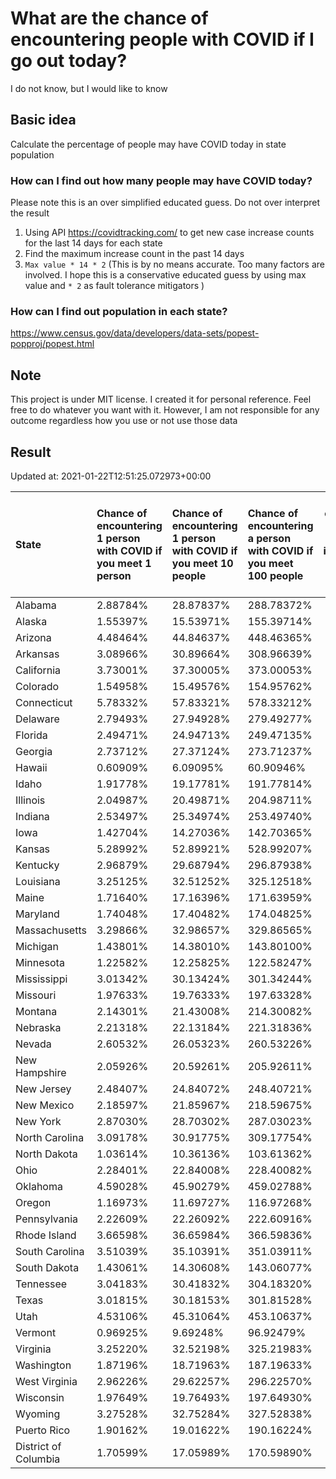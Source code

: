 # What are the chance of encountering people with COVID if I go out today?
I do not know, but I would like to know

## Basic idea
Calculate the percentage of people may have COVID today in state population

### How can I find out how many people may have COVID today?
Please note this is an over simplified educated guess. Do not over interpret the result 
1. Using API https://covidtracking.com/ to get new case increase counts for the last 14 days for each state
2. Find the maximum increase count in the past 14 days
3. `Max value * 14 * 2` (This is by no means accurate. Too many factors are involved. I hope this is a conservative educated guess by using max value and `* 2` as fault tolerance mitigators ) 

### How can I find out population in each state?
https://www.census.gov/data/developers/data-sets/popest-popproj/popest.html

## Note
This project is under MIT license. I created it for personal reference. Feel free to do whatever you want with it. However, I am not responsible for any outcome regardless how you use or not use those data 

## Result

 Updated at: 2021-01-22T12:51:25.072973+00:00

| State                | Chance of encountering 1 person with COVID if you meet 1 person   | Chance of encountering 1 person with COVID if you meet 10 people   | Chance of encountering a person with COVID if you meet 100 people   |   Max count of new case increase in the past 14 days |   Estimated people count with COVID |
|:---------------------|:------------------------------------------------------------------|:-------------------------------------------------------------------|:--------------------------------------------------------------------|-----------------------------------------------------:|------------------------------------:|
| Alabama              | 2.88784%                                                          | 28.87837%                                                          | 288.78372%                                                          |                                                 5057 |                              141596 |
| Alaska               | 1.55397%                                                          | 15.53971%                                                          | 155.39714%                                                          |                                                  406 |                               11368 |
| Arizona              | 4.48464%                                                          | 44.84637%                                                          | 448.46365%                                                          |                                                11658 |                              326424 |
| Arkansas             | 3.08966%                                                          | 30.89664%                                                          | 308.96639%                                                          |                                                 3330 |                               93240 |
| California           | 3.73001%                                                          | 37.30005%                                                          | 373.00053%                                                          |                                                52636 |                             1473808 |
| Colorado             | 1.54958%                                                          | 15.49576%                                                          | 154.95762%                                                          |                                                 3187 |                               89236 |
| Connecticut          | 5.78332%                                                          | 57.83321%                                                          | 578.33212%                                                          |                                                 7364 |                              206192 |
| Delaware             | 2.79493%                                                          | 27.94928%                                                          | 279.49277%                                                          |                                                  972 |                               27216 |
| Florida              | 2.49471%                                                          | 24.94713%                                                          | 249.47135%                                                          |                                                19136 |                              535808 |
| Georgia              | 2.73712%                                                          | 27.37124%                                                          | 273.71237%                                                          |                                                10379 |                              290612 |
| Hawaii               | 0.60909%                                                          | 6.09095%                                                           | 60.90946%                                                           |                                                  308 |                                8624 |
| Idaho                | 1.91778%                                                          | 19.17781%                                                          | 191.77814%                                                          |                                                 1224 |                               34272 |
| Illinois             | 2.04987%                                                          | 20.49871%                                                          | 204.98711%                                                          |                                                 9277 |                              259756 |
| Indiana              | 2.53497%                                                          | 25.34974%                                                          | 253.49740%                                                          |                                                 6095 |                              170660 |
| Iowa                 | 1.42704%                                                          | 14.27036%                                                          | 142.70365%                                                          |                                                 1608 |                               45024 |
| Kansas               | 5.28992%                                                          | 52.89921%                                                          | 528.99207%                                                          |                                                 5504 |                              154112 |
| Kentucky             | 2.96879%                                                          | 29.68794%                                                          | 296.87938%                                                          |                                                 4737 |                              132636 |
| Louisiana            | 3.25125%                                                          | 32.51252%                                                          | 325.12518%                                                          |                                                 5398 |                              151144 |
| Maine                | 1.71640%                                                          | 17.16396%                                                          | 171.63959%                                                          |                                                  824 |                               23072 |
| Maryland             | 1.74048%                                                          | 17.40482%                                                          | 174.04825%                                                          |                                                 3758 |                              105224 |
| Massachusetts        | 3.29866%                                                          | 32.98657%                                                          | 329.86565%                                                          |                                                 8120 |                              227360 |
| Michigan             | 1.43801%                                                          | 14.38010%                                                          | 143.80100%                                                          |                                                 5129 |                              143612 |
| Minnesota            | 1.22582%                                                          | 12.25825%                                                          | 122.58247%                                                          |                                                 2469 |                               69132 |
| Mississippi          | 3.01342%                                                          | 30.13424%                                                          | 301.34244%                                                          |                                                 3203 |                               89684 |
| Missouri             | 1.97633%                                                          | 19.76333%                                                          | 197.63328%                                                          |                                                 4332 |                              121296 |
| Montana              | 2.14301%                                                          | 21.43008%                                                          | 214.30082%                                                          |                                                  818 |                               22904 |
| Nebraska             | 2.21318%                                                          | 22.13184%                                                          | 221.31836%                                                          |                                                 1529 |                               42812 |
| Nevada               | 2.60532%                                                          | 26.05323%                                                          | 260.53226%                                                          |                                                 2866 |                               80248 |
| New Hampshire        | 2.05926%                                                          | 20.59261%                                                          | 205.92611%                                                          |                                                 1000 |                               28000 |
| New Jersey           | 2.48407%                                                          | 24.84072%                                                          | 248.40721%                                                          |                                                 7880 |                              220640 |
| New Mexico           | 2.18597%                                                          | 21.85967%                                                          | 218.59675%                                                          |                                                 1637 |                               45836 |
| New York             | 2.87030%                                                          | 28.70302%                                                          | 287.03023%                                                          |                                                19942 |                              558376 |
| North Carolina       | 3.09178%                                                          | 30.91775%                                                          | 309.17754%                                                          |                                                11581 |                              324268 |
| North Dakota         | 1.03614%                                                          | 10.36136%                                                          | 103.61362%                                                          |                                                  282 |                                7896 |
| Ohio                 | 2.28401%                                                          | 22.84008%                                                          | 228.40082%                                                          |                                                 9535 |                              266980 |
| Oklahoma             | 4.59028%                                                          | 45.90279%                                                          | 459.02788%                                                          |                                                 6487 |                              181636 |
| Oregon               | 1.16973%                                                          | 11.69727%                                                          | 116.97268%                                                          |                                                 1762 |                               49336 |
| Pennsylvania         | 2.22609%                                                          | 22.26092%                                                          | 222.60916%                                                          |                                                10178 |                              284984 |
| Rhode Island         | 3.66598%                                                          | 36.65984%                                                          | 366.59836%                                                          |                                                 1387 |                               38836 |
| South Carolina       | 3.51039%                                                          | 35.10391%                                                          | 351.03911%                                                          |                                                 6455 |                              180740 |
| South Dakota         | 1.43061%                                                          | 14.30608%                                                          | 143.06077%                                                          |                                                  452 |                               12656 |
| Tennessee            | 3.04183%                                                          | 30.41832%                                                          | 304.18320%                                                          |                                                 7419 |                              207732 |
| Texas                | 3.01815%                                                          | 30.18153%                                                          | 301.81528%                                                          |                                                31255 |                              875140 |
| Utah                 | 4.53106%                                                          | 45.31064%                                                          | 453.10637%                                                          |                                                 5188 |                              145264 |
| Vermont              | 0.96925%                                                          | 9.69248%                                                           | 96.92479%                                                           |                                                  216 |                                6048 |
| Virginia             | 3.25220%                                                          | 32.52198%                                                          | 325.21983%                                                          |                                                 9914 |                              277592 |
| Washington           | 1.87196%                                                          | 18.71963%                                                          | 187.19633%                                                          |                                                 5091 |                              142548 |
| West Virginia        | 2.96226%                                                          | 29.62257%                                                          | 296.22570%                                                          |                                                 1896 |                               53088 |
| Wisconsin            | 1.97649%                                                          | 19.76493%                                                          | 197.64930%                                                          |                                                 4110 |                              115080 |
| Wyoming              | 3.27528%                                                          | 32.75284%                                                          | 327.52838%                                                          |                                                  677 |                               18956 |
| Puerto Rico          | 1.90162%                                                          | 19.01622%                                                          | 190.16224%                                                          |                                                 2169 |                               60732 |
| District of Columbia | 1.70599%                                                          | 17.05989%                                                          | 170.59890%                                                          |                                                  430 |                               12040 |